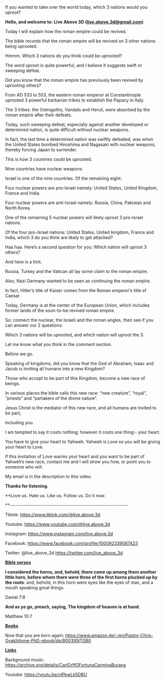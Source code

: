 If you wanted to take over the world today, which 3 nations would you
uproot?

**Hello, and welcome to: Live Above 3D (<live.above.3d@gmail.com>)**

Today I will explain how the roman empire could be revived.

The bible records that the roman empire will be revived on 3 other
nations being uprooted.

Hmmm. Which 3 nations do you think could be uprooted?

The word uproot is quite powerful, and I believe it suggests swift or
sweeping defeat.

Did you know that the roman empire has previously been revived by
uprooting others?

From AD 533 to 553, the eastern roman emperor at Constantinople uprooted
3 powerful barbarian tribes to establish the Papacy in Italy.

The 3 tribes: the Ostrogoths, Vandals and Heruli, were absorbed by the
roman empire after their defeats.

Today, such sweeping defeat, especially against another developed or
determined nation, is quite difficult without nuclear weapons.

In fact, the last time a determined nation was swiftly defeated, was
when the United States bombed Hiroshima and Nagasaki with nuclear
weapons, thereby forcing Japan to surrender.

This is how 3 countries could be uprooted.

Nine countries have nuclear weapons.

Israel is one of the nine countries. Of the remaining eight:

Four nuclear powers are pro-Israel namely: United States, United
Kingdom, France and India.

Four nuclear powers are anti-Israel namely: Russia, China, Pakistan and
North Korea.

One of the remaining 5 nuclear powers will likely uproot 3 pro-Israel
nations.

Of the four pro-Israel nations: United States, United kingdom, France
and India, which 3 do you think are likely to get attacked?

Haa haa. Here’s a second question for you: Which nation will uproot 3
others?

And here is a hint.

Russia, Turkey and the Vatican all lay some claim to the roman empire.

Also, Nazi Germany wanted to be seen as continuing the roman empire.

In fact, Hitler’s title of Kaiser comes from the Roman emperor’s title
of Caesar.

Today, Germany is at the center of the European Union, which includes
former lands of the soon-to-be revived roman empire.

So; connect the nuclear, the Israeli and the roman angles, then see if
you can answer our 2 questions:

Which 3 nations will be uprooted, and which nation will uproot the 3.

Let me know what you think in the comment section.

Before we go.

Speaking of kingdoms, did you know that the God of Abraham, Isaac and
Jacob is inviting all humans into a new Kingdom?

Those who accept to be part of this Kingdom, become a new race of
beings.

In various places the bible calls this new race: “new creature”,
“royal”, “priests” and “partakers of the divine nature”.

Jesus Christ is the mediator of this new race, and all humans are
invited to be part;

Including you.

I am tempted to say it costs nothing; however it costs one thing:- your
heart.

You have to give your heart to Yahweh. Yahweh is Love so you will be
giving your heart to Love.

If this invitation of Love warms your heart and you want to be part of
Yahweh’s new race, contact me and I will show you how, or point you to
someone who will.

My email is in the description to this video.

**Thanks for listening.**

**Love us. Hate us. Like us. Follow us. Do it now.  
  
**------------------------------------------------------------

Tiktok: <https://www.tiktok.com/@live.above.3d>

Youtube: <https://www.youtube.com/@live.above.3d>

Instagram: <https://www.instagram.com/live.above.3d>

Facebook: <https://www.facebook.com/profile/100092339087423>

Twitter: @live\_above\_3d <https://twitter.com/live_above_3d>

**<u>Bible verses</u>**

**I considered the horns, and, behold, there came up among them another
little horn, before whom there were three of the first horns plucked up
by the roots**: and, behold, in this horn were eyes like the eyes of
man, and a mouth speaking great things.

Daniel 7:8

**And as ye go, preach, saying, The kingdom of heaven is at hand.**

Matthew 10:7

**<u>Books</u>**

Now that you are born again:
<https://www.amazon.de/-/en/Pastor-Chris-Oyakhilome-PhD-ebook/dp/B003XNTGB0>

**<u>Links</u>**

Background music:
<https://archive.org/details/CarlOrffOFortunaCarminaBurana>

Youtube: <https://youtu.be/xlPkwLk5DBU>
